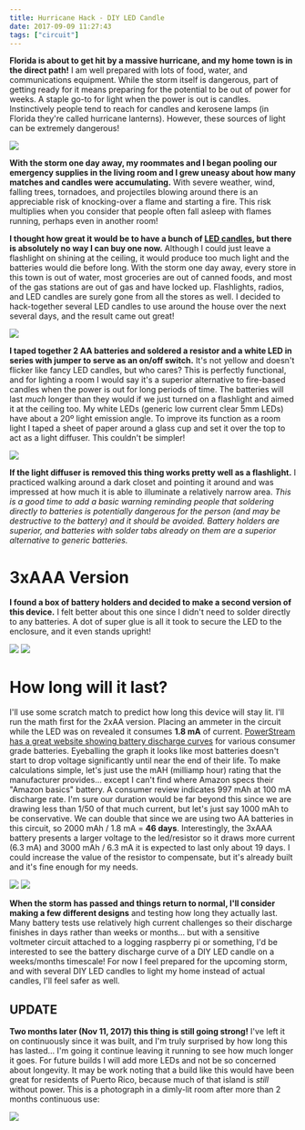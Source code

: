 ```yaml
---
title: Hurricane Hack - DIY LED Candle
date: 2017-09-09 11:27:43
tags: ["circuit"]
---
```




**Florida is about to get hit by a massive hurricane, and my home town is in the direct path!** I am well prepared with lots of food, water, and communications equipment. While the storm itself is dangerous, part of getting ready for it means preparing for the potential to be out of power for weeks. A staple go-to for light when the power is out is candles. Instinctively people tend to reach for candles and kerosene lamps (in Florida they're called hurricane lanterns). However, these sources of light can be extremely dangerous!

![](https://swharden.com/static/2017/09/09/livehere.jpg)

**With the storm one day away, my roommates and I began pooling our emergency supplies in the living room and I grew uneasy about how many matches and candles were accumulating.** With severe weather, wind, falling trees, tornadoes, and projectiles blowing around there is an appreciable risk of knocking-over a flame and starting a fire. This risk multiplies when you consider that people often fall asleep with flames running, perhaps even in another room! 

**I thought how great it would be to have a bunch of [LED candles](https://en.wikipedia.org/wiki/Flameless_candles), but there is absolutely no way I can buy one now.** Although I could just leave a flashlight on shining at the ceiling, it would produce too much light and the batteries would die before long. With the storm one day away, every store in this town is out of water, most groceries are out of canned foods, and most of the gas stations are out of gas and have locked up. Flashlights, radios, and LED candles are surely gone from all the stores as well. I decided to hack-together several LED candles to use around the house over the next several days, and the result came out great!

![](https://swharden.com/static/2017/09/09/hurricaine-diy-led-candle.jpg)

**I taped together 2 AA batteries and soldered a resistor and a white LED in series with jumper to serve as an on/off switch.** It's not yellow and doesn't flicker like fancy LED candles, but who cares? This is perfectly functional, and for lighting a room I would say it's a superior alternative to fire-based candles when the power is out for long periods of time. The batteries will last _much_ longer than they would if we just turned on a flashlight and aimed it at the ceiling too. My white LEDs (generic low current clear 5mm LEDs) have about a 20º light emission angle. To improve its function as a room light I taped a sheet of paper around a glass cup and set it over the top to act as a light diffuser. This couldn't be simpler!

![](https://swharden.com/static/2017/09/09/063.jpg)

**If the light diffuser is removed this thing works pretty well as a flashlight.** I practiced walking around a dark closet and pointing it around and was impressed at how much it is able to illuminate a relatively narrow area. _This is a good time to add a basic warning reminding people that soldering directly to batteries is potentially dangerous for the person (and may be destructive to the battery) and it should be avoided. Battery holders are superior, and batteries with solder tabs already on them are a superior alternative to generic batteries._

# 3xAAA Version

**I found a box of battery holders and decided to make a second version of this device.** I felt better about this one since I didn't need to solder directly to any batteries. A dot of super glue is all it took to secure the LED to the enclosure, and it even stands upright!

<div class="img-border">

![](https://swharden.com/static/2017/09/09/081.jpg)
![](https://swharden.com/static/2017/09/09/078.jpg)

</div>

# How long will it last?

I'll use some scratch match to predict how long this device will stay lit. I'll run the math first for the 2xAA version. Placing an ammeter in the circuit while the LED was on revealed it consumes **1.8 mA** of current.  [PowerStream has a great website showing battery discharge curves](https://www.powerstream.com/AA-tests.htm) for various consumer grade batteries. Eyeballing the graph it looks like most batteries doesn't start to drop voltage significantly until near the end of their life. To make calculations simple, let's just use the mAH (milliamp hour) rating that the manufacturer provides... except I can't find where Amazon specs their "Amazon basics" battery. A consumer review indicates 997 mAh at 100 mA discharge rate. I'm sure our duration would be far beyond this since we are drawing less than 1/50 of that much current, but let's just say 1000 mAh to be conservative. We can double that since we are using two AA batteries in this circuit, so 2000 mAh / 1.8 mA = **46 days**. Interestingly, the 3xAAA battery presents a larger voltage to the led/resistor so it draws more current (6.3 mA) and 3000 mAh / 6.3 mA it is expected to last only about 19 days. I could increase the value of the resistor to compensate, but it's already built and it's fine enough for my needs.

![](https://swharden.com/static/2017/09/09/088.jpg)
![](https://swharden.com/static/2017/09/09/091.jpg)

**When the storm has passed and things return to normal, I'll consider making a few different designs** and testing how long they actually last. Many battery tests use relatively high current challenges so their discharge finishes in days rather than weeks or months... but with a sensitive voltmeter circuit attached to a logging raspberry pi or something, I'd be interested to see the battery discharge curve of a DIY LED candle on a weeks/months timescale! For now I feel prepared for the upcoming storm, and with several DIY LED candles to light my home instead of actual candles, I'll feel safer as well.

## UPDATE

**Two months later (Nov 11, 2017) this thing is still going strong!** I've left it on continuously since it was built, and I'm truly surprised by how long this has lasted... I'm going it continue leaving it running to see how much longer it goes. For future builds I will add more LEDs and not be so concerned about longevity. It may be work noting that a build like this would have been great for residents of Puerto Rico, because much of that island is _still_ without power. This is a photograph in a dimly-lit room after more than 2 months continuous use:

<div class="text-center img-border">

![](https://swharden.com/static/2017/09/09/IMG_0303.jpg)

</div>